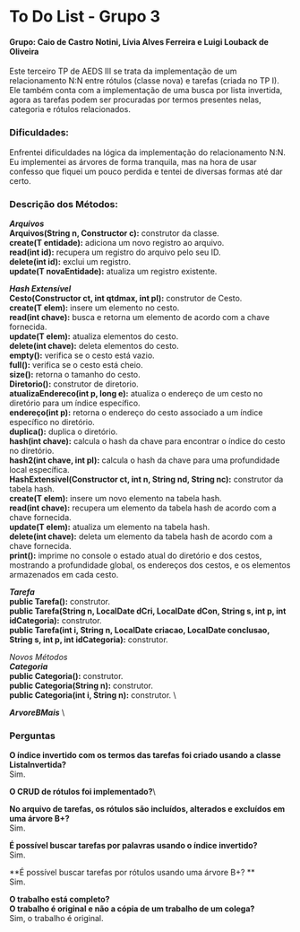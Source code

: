 
# To Do List - Grupo 3
#### Grupo: Caio de Castro Notini, Lívia Alves Ferreira e Luigi Louback de Oliveira

Este terceiro TP de AEDS III se trata da implementação de um relacionamento N:N entre rótulos (classe nova) e tarefas (criada no TP I). Ele também conta com a implementação de uma busca por lista invertida, agora as tarefas podem ser procuradas por termos presentes nelas, categoria e rótulos relacionados.

### Dificuldades:
Enfrentei dificuldades na lógica da implementação do relacionamento N:N. Eu implementei as árvores de forma tranquila, mas na hora de usar confesso que fiquei um pouco perdida e tentei de diversas formas até dar certo.

### Descrição dos Métodos:
***Arquivos*** \
**Arquivos(String n, Constructor<T> c):** construtor da classe.\
**create(T entidade):** adiciona um novo registro ao arquivo. \
**read(int id):** recupera um registro do arquivo pelo seu ID. \
**delete(int id):** exclui um registro. \
**update(T novaEntidade):** atualiza um registro existente. 

***Hash Extensível*** \
**Cesto(Constructor<T> ct, int qtdmax, int pl):** construtor de Cesto. \
**create(T elem):** insere um elemento no cesto. \
**read(int chave):** busca e retorna um elemento de acordo com a chave fornecida. \
**update(T elem):** atualiza elementos do cesto. \
**delete(int chave):** deleta elementos do cesto. \
**empty():** verifica se o cesto está vazio. \
**full():** verifica se o cesto está cheio. \
**size():** retorna o tamanho do cesto.\
**Diretorio():** construtor de diretorio. \
**atualizaEndereco(int p, long e):** atualiza o endereço de um cesto no diretório para um índice específico. \
**endereço(int p):** retorna o endereço do cesto associado a um índice específico no diretório. \
**duplica():** duplica o diretório. \
**hash(int chave):** calcula o hash da chave para encontrar o índice do cesto no diretório. \
**hash2(int chave, int pl):** calcula o hash da chave para uma profundidade local específica. \
**HashExtensivel(Constructor<T> ct, int n, String nd, String nc):** construtor da tabela hash. \
**create(T elem):** insere um novo elemento na tabela hash. \
**read(int chave):** recupera um elemento da tabela hash de acordo com a chave fornecida. \
**update(T elem):** atualiza um elemento na tabela hash. \
**delete(int chave):** deleta um elemento da tabela hash de acordo com a chave fornecida. \
**print():** imprime no console o estado atual do diretório e dos cestos, mostrando a profundidade global, os endereços dos cestos, e os elementos armazenados em cada cesto.

***Tarefa*** \
**public Tarefa():** construtor. \
**public Tarefa(String n, LocalDate dCri, LocalDate dCon, String s, int p, int idCategoria):** construtor. \
**public Tarefa(int i, String n, LocalDate criacao, LocalDate conclusao, String s, int p, int idCategoria):** construtor.

*Novos Métodos* \
***Categoria*** \
**public Categoria():** construtor. \
**public Categoria(String n):** construtor. \
**public Categoria(int i, String n):** construtor. \

***ArvoreBMais*** \


### Perguntas
**O índice invertido com os termos das tarefas foi criado usando a classe ListaInvertida?**\
Sim. 

**O CRUD de rótulos foi implementado?**\

**No arquivo de tarefas, os rótulos são incluídos, alterados e excluídos em uma árvore B+?**\
Sim.

**É possível buscar tarefas por palavras usando o índice invertido?**\
Sim.

**É possível buscar tarefas por rótulos usando uma árvore B+? **\
Sim.

**O trabalho está completo?**\
**O trabalho é original e não a cópia de um trabalho de um colega?**\
Sim, o trabalho é original.
